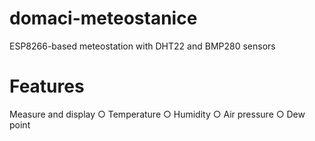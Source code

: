 # domaci-meteostanice
ESP8266-based meteostation with DHT22 and BMP280 sensors
# Features
Measure and display
○ Temperature
○ Humidity
○ Air pressure
○ Dew point
